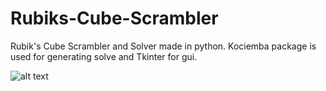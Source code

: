 # Rubiks-Cube-Scrambler
 
Rubik's Cube Scrambler and Solver made in python. Kociemba package is used for generating solve and Tkinter for gui.

![alt text](https://i.imgur.com/F7Xu6Vl.png)
